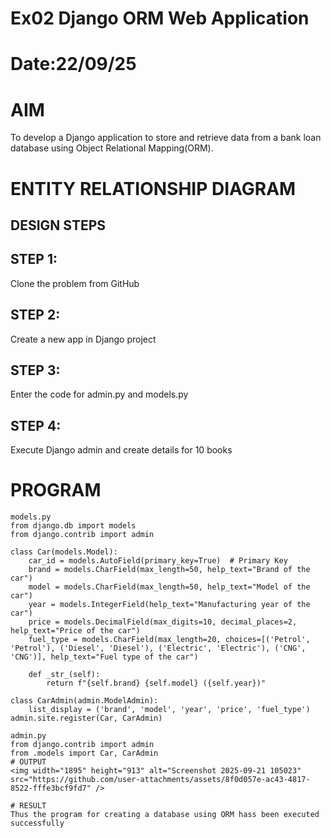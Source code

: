 # Ex02 Django ORM Web Application
# Date:22/09/25
# AIM
To develop a Django application to store and retrieve data from a bank loan database using Object Relational Mapping(ORM).

# ENTITY RELATIONSHIP DIAGRAM
## DESIGN STEPS
## STEP 1:
Clone the problem from GitHub

## STEP 2:
Create a new app in Django project

## STEP 3:
Enter the code for admin.py and models.py

## STEP 4:
Execute Django admin and create details for 10 books

# PROGRAM
```
models.py
from django.db import models
from django.contrib import admin

class Car(models.Model):
    car_id = models.AutoField(primary_key=True)  # Primary Key
    brand = models.CharField(max_length=50, help_text="Brand of the car")
    model = models.CharField(max_length=50, help_text="Model of the car")
    year = models.IntegerField(help_text="Manufacturing year of the car")
    price = models.DecimalField(max_digits=10, decimal_places=2, help_text="Price of the car")
    fuel_type = models.CharField(max_length=20, choices=[('Petrol', 'Petrol'), ('Diesel', 'Diesel'), ('Electric', 'Electric'), ('CNG', 'CNG')], help_text="Fuel type of the car")

    def _str_(self):
        return f"{self.brand} {self.model} ({self.year})"

class CarAdmin(admin.ModelAdmin):
    list_display = ('brand', 'model', 'year', 'price', 'fuel_type')
admin.site.register(Car, CarAdmin)

admin.py
from django.contrib import admin
from .models import Car, CarAdmin
# OUTPUT
<img width="1895" height="913" alt="Screenshot 2025-09-21 105023" src="https://github.com/user-attachments/assets/8f0d057e-ac43-4817-8522-fffe3bcf9fd7" />

# RESULT
Thus the program for creating a database using ORM hass been executed successfully
